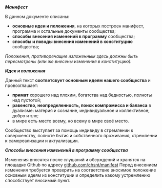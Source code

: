 ***Манифест***  

В данном документе описаны:
- **основные идеи и положения**, на которых построен манифест, программа и остальные документы сообщества;
- **способы внесения изменений в программу** сообщества;
- **способы и поводы внесения изменений в конституцию** сообщества;  

_Положения, противоречащие изложенным здесь должны быть пересмотрены (или же внесены изменения в конституцию)._


***Идеи и положения***

Данный текст **соответсвует основным идеям нашего сообщества** и провозглашает:
- **примат** хорошего над плохим, богатства над бедностью, полноты над пустотой;
- **равенство, неопределенность, поиск компромисса и баланса** в дуализме: материя и сознание, индивидуальное и коллективное, добро и зло;
- в мире есть место всему, но всему в мире своё место.  

Сообщество выступает за помощь индивиду в стремлении к совершенству, полноте бытия и собственного проживания, 
стремлении к самореализации и актуализации.  


***Способы внесения изменений в программу сообщества***  

Изменения вносятся после слушаний и обсуждений и хранятся на площадке Github по адресу [github.com/chsnt/manifest](https://github.com/chsnt/manifest)
Перед внесением изменения требуется проверить на соответствие вносимое положение основным идеям из конституции и определить какому устремлению способствует вносимый пункт.  
